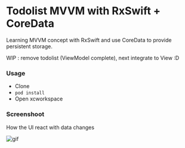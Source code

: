 # Todolist MVVM with RxSwift + CoreData

Learning MVVM concept with RxSwift and use CoreData to provide persistent storage.

WIP : remove todolist (ViewModel complete), next integrate to View :D

### Usage

* Clone
* `pod install`
* Open xcworkspace

### Screenshoot

How the UI react with data changes

![gif](https://media.giphy.com/media/xUPGcnzaZt4lXe5dG8/giphy.gif)
